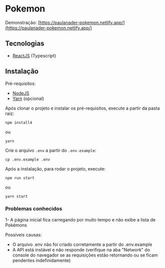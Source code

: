 # Pokemon

Demonstração: [https://paulanader-pokemon.netlify.app/](https://paulanader-pokemon.netlify.app/)

## Tecnologias

- [ReactJS](https://reactjs.org) (Typescript)

## Instalação

Pré-requisitos:

-   [NodeJS](https://nodejs.org/)
-   [Yarn](https://yarnpkg.com/) (opcional)

Após clonar o projeto e instalar os pré-requisitos, execute a partir da pasta raiz:
```
npm install4
```
ou
```
yarn
```

Crie o arquivo `.env` a partir do `.env.example`:
```
cp .env.example .env
```

Após a instalação, para rodar o projeto, execute:
```
npm run start
```
ou
```
yarn start
```


### Problemas conhecidos
1- A página inicial fica carregando por muito tempo e não exibe a lista de Pokémons

Possíveis causas:
- O arquivo .env não foi criado corretamente a partir do .env.example
- A API está instável e não responde (verifique na aba "Network" do console do navegador se as requisições estão retornando ou se ficam pendentes indefinidamente)
